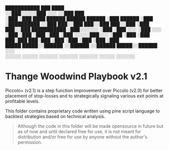  ███████████   ███                             ████                         
░░███░░░░░███ ░░░                             ░░███                  ███    
 ░███    ░███ ████   ██████   ██████   ██████  ░███   ██████        ░███    
 ░██████████ ░░███  ███░░███ ███░░███ ███░░███ ░███  ███░░███    ███████████
 ░███░░░░░░   ░███ ░███ ░░░ ░███ ░░░ ░███ ░███ ░███ ░███ ░███   ░░░░░███░░░ 
 ░███         ░███ ░███  ███░███  ███░███ ░███ ░███ ░███ ░███       ░███    
 █████        █████░░██████ ░░██████ ░░██████  █████░░██████        ░░░     
░░░░░        ░░░░░  ░░░░░░   ░░░░░░   ░░░░░░  ░░░░░  ░░░░░░                 
                                                                            
                                                                            
                                                                            
# Thange Woodwind Playbook v2.1

Piccolo+ (v2.1) is a step function improvement over Piccolo (v2.0) for better placement of stop-losses and to strategically signaling various exit points at profitable levels.

This folder contains proprietary code written using pine script language to backtest strategies based on technical analysis.

> Although the code in this folder will be made opensource in future but as of now and until declared free for use, it is not meant for distribution and/or free for use by anyone without the author's permission.
